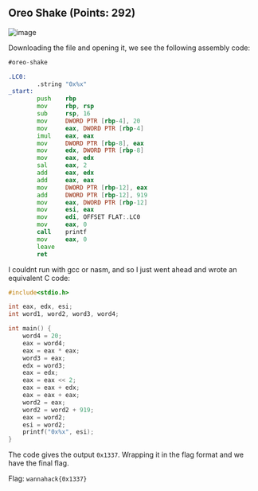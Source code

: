 ## Oreo Shake (Points: 292)

![image](https://user-images.githubusercontent.com/98008131/164891599-9a6364f9-ee42-45c1-8555-5ac0aec2be42.png)

Downloading the file and opening it, we see the following assembly code:

```asm
#oreo-shake

.LC0:
        .string "0x%x"
_start:
        push    rbp
        mov     rbp, rsp
        sub     rsp, 16
        mov     DWORD PTR [rbp-4], 20
        mov     eax, DWORD PTR [rbp-4]
        imul    eax, eax
        mov     DWORD PTR [rbp-8], eax
        mov     edx, DWORD PTR [rbp-8]
        mov     eax, edx
        sal     eax, 2
        add     eax, edx
        add     eax, eax
        mov     DWORD PTR [rbp-12], eax
        add     DWORD PTR [rbp-12], 919
        mov     eax, DWORD PTR [rbp-12]
        mov     esi, eax
        mov     edi, OFFSET FLAT:.LC0
        mov     eax, 0
        call    printf
        mov     eax, 0
        leave
        ret
```

I couldnt run with gcc or nasm, and so I just went ahead and wrote an equivalent C code:

```C
#include<stdio.h>

int eax, edx, esi;
int word1, word2, word3, word4;

int main() {
    word4 = 20;
    eax = word4;
    eax = eax * eax;
    word3 = eax;
    edx = word3;
    eax = edx;
    eax = eax << 2;
    eax = eax + edx;
    eax = eax + eax;
    word2 = eax;
    word2 = word2 + 919;
    eax = word2;
    esi = word2;
    printf("0x%x", esi);
}
```

The code gives the output `0x1337`. Wrapping it in the flag format and we have the final flag.

Flag: `wannahack{0x1337}`
